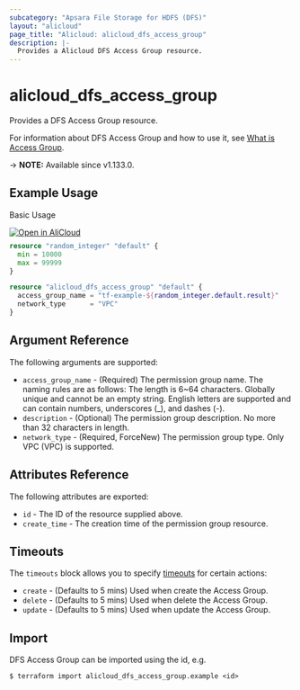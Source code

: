 ```yaml
---
subcategory: "Apsara File Storage for HDFS (DFS)"
layout: "alicloud"
page_title: "Alicloud: alicloud_dfs_access_group"
description: |-
  Provides a Alicloud DFS Access Group resource.
---
```


# alicloud_dfs_access_group

Provides a DFS Access Group resource. 

For information about DFS Access Group and how to use it, see [What is Access Group](https://www.alibabacloud.com/help/en/aibaba-cloud-storage-services/latest/apsara-file-storage-for-hdfs).

-> **NOTE:** Available since v1.133.0.

## Example Usage

Basic Usage

<div style="display: block;margin-bottom: 40px;"><div class="oics-button" style="float: right;position: absolute;margin-bottom: 10px;">
  <a href="https://api.aliyun.com/terraform?resource=alicloud_dfs_access_group&exampleId=4e4954f0-6ed7-76e3-4a7e-954b8a06333489222da3&activeTab=example&spm=docs.r.dfs_access_group.0.4e4954f06e&intl_lang=EN_US" target="_blank">
    <img alt="Open in AliCloud" src="https://img.alicdn.com/imgextra/i1/O1CN01hjjqXv1uYUlY56FyX_!!6000000006049-55-tps-254-36.svg" style="max-height: 44px; max-width: 100%;">
  </a>
</div></div>

```terraform
resource "random_integer" "default" {
  min = 10000
  max = 99999
}

resource "alicloud_dfs_access_group" "default" {
  access_group_name = "tf-example-${random_integer.default.result}"
  network_type      = "VPC"
}
```

## Argument Reference

The following arguments are supported:
* `access_group_name` - (Required) The permission group name. The naming rules are as follows: The length is 6~64 characters. Globally unique and cannot be an empty string. English letters are supported and can contain numbers, underscores (_), and dashes (-).
* `description` - (Optional) The permission group description.  No more than 32 characters in length.
* `network_type` - (Required, ForceNew) The permission group type. Only VPC (VPC) is supported.

## Attributes Reference

The following attributes are exported:
* `id` - The ID of the resource supplied above.
* `create_time` - The creation time of the permission group resource.

## Timeouts

The `timeouts` block allows you to specify [timeouts](https://www.terraform.io/docs/configuration-0-11/resources.html#timeouts) for certain actions:
* `create` - (Defaults to 5 mins) Used when create the Access Group.
* `delete` - (Defaults to 5 mins) Used when delete the Access Group.
* `update` - (Defaults to 5 mins) Used when update the Access Group.

## Import

DFS Access Group can be imported using the id, e.g.

```shell
$ terraform import alicloud_dfs_access_group.example <id>
```